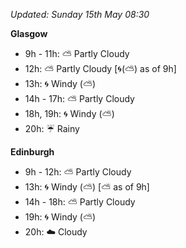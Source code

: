 *Updated: Sunday 15th May 08:30*

**Glasgow**

* 9h - 11h: :partly_sunny: Partly Cloudy
* 12h: :partly_sunny: Partly Cloudy [:cyclone:(:partly_sunny:) as of 9h]
* 13h: :cyclone: Windy (:partly_sunny:)
* 14h - 17h: :partly_sunny: Partly Cloudy
* 18h, 19h: :cyclone: Windy (:partly_sunny:)
* 20h: :umbrella: Rainy

**Edinburgh**

* 9h - 12h: :partly_sunny: Partly Cloudy
* 13h: :cyclone: Windy (:partly_sunny:) [:partly_sunny: as of 9h]
* 14h - 18h: :partly_sunny: Partly Cloudy
* 19h: :cyclone: Windy (:partly_sunny:)
* 20h: :cloud: Cloudy
